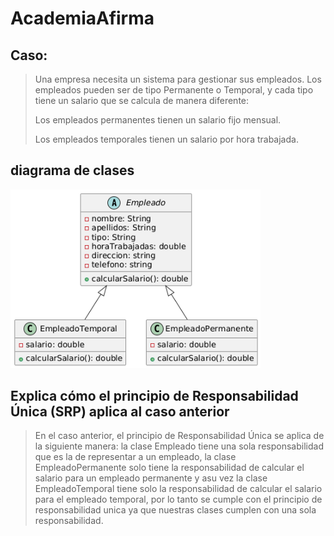 # AcademiaAfirma

## Caso:
> Una empresa necesita un sistema para gestionar sus empleados. Los empleados pueden ser de tipo Permanente o Temporal, y cada tipo tiene un salario que se calcula de manera diferente:
> 
> Los empleados permanentes tienen un salario fijo mensual.
> 
> Los empleados temporales tienen un salario por hora trabajada.


## diagrama de clases 
<img src="diagrama.png" width="400" />

## Explica cómo el principio de Responsabilidad Única (SRP) aplica al caso anterior
> En el caso anterior, el principio de Responsabilidad Única se aplica de la siguiente manera: la clase Empleado tiene una sola responsabilidad que es la de representar a un empleado, la clase EmpleadoPermanente solo tiene la responsabilidad de calcular el salario para un empleado permanente y asu vez la clase EmpleadoTemporal tiene solo la responsabilidad de calcular el salario para el empleado temporal, por lo tanto se cumple con el principio de responsabilidad unica ya que nuestras clases cumplen con una sola responsabilidad.
